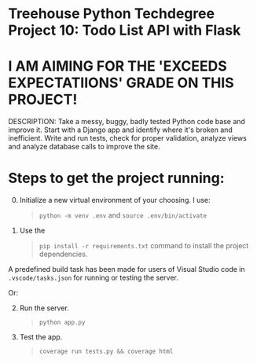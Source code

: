 # Treehouse Python Techdegree Project 10: Todo List API with Flask 
# I AM AIMING FOR THE 'EXCEEDS EXPECTATIIONS' GRADE ON THIS PROJECT!

DESCRIPTION: Take a messy, buggy, badly tested Python code base and improve it. Start with a Django app and identify where it's broken and inefficient. Write and run tests, check for proper validation, analyze views and analyze database calls to improve the site.


# Steps to get the project running:

0. Initialize a new virtual environment of your choosing. I use:
   > `python -m venv .env` 
   and 
   > `source .env/bin/activate`

1. Use the
    > `pip install -r requirements.txt` command to install the project dependencies.

A predefined build task has been made for users of Visual Studio code in `.vscode/tasks.json` for running or testing the server.

Or:

2. Run the server.
   > `python app.py`

3. Test the app.
   > `coverage run tests.py && coverage html`
